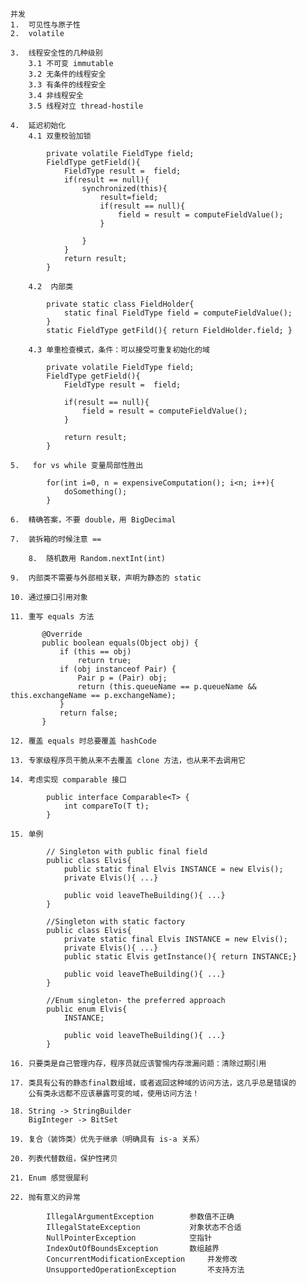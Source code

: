     并发
	1.	可见性与原子性
	2.	volatile

    3.	线程安全性的几种级别
		3.1	不可变 immutable
		3.2	无条件的线程安全
		3.3	有条件的线程安全
		3.4	非线程安全
		3.5	线程对立 thread-hostile

    4.	延迟初始化
		4.1	双重校验加锁
```
		private volatile FieldType field;
		FieldType getField(){
			FieldType result =  field;
			if(result == null){
				synchronized(this){
					result=field;
					if(result == null){
						field = result = computeFieldValue();
					}

				}
			}
			return result;
		}
```		
		4.2	 内部类
```
		private static class FieldHolder{
			static final FieldType field = computeFieldValue();
		}
		static FieldType getFild(){ return FieldHolder.field; }
```
		4.3	单重检查模式，条件：可以接受可重复初始化的域
```
		private volatile FieldType field;
		FieldType getField(){
			FieldType result =  field;
			
			if(result == null){
				field = result = computeFieldValue();
			}

			return result;
		}
```
	5.	 for vs while 变量局部性胜出
```
		for(int i=0, n = expensiveComputation(); i<n; i++){
			doSomething();
		}
```
 	6.	精确答案，不要 double，用 BigDecimal

 	7.	装拆箱的时候注意 ==

    	8.	随机数用 Random.nextInt(int)

 	9.	内部类不需要与外部相关联，声明为静态的 static

 	10.	通过接口引用对象

 	11.	重写 equals 方法
 ```
 	    @Override
		public boolean equals(Object obj) {
			if (this == obj)
				return true;
			if (obj instanceof Pair) {
				Pair p = (Pair) obj;
				return (this.queueName == p.queueName && this.exchangeName == p.exchangeName);
			}
			return false;
		}
```		
	12.	覆盖 equals 时总要覆盖 hashCode

	13.	专家级程序员干脆从来不去覆盖 clone 方法，也从来不去调用它

	14.	考虑实现 comparable 接口
```
		public interface Comparable<T> {
			int compareTo(T t);
		}
```
	15.	单例
```
		// Singleton with public final field
		public class Elvis{
			public static final Elvis INSTANCE = new Elvis();
			private Elvis(){ ...}

			public void leaveTheBuilding(){ ...}
		}

		//Singleton with static factory
		public class Elvis{
			private static final Elvis INSTANCE = new Elvis();
			private Elvis(){ ...}
			public static Elvis getInstance(){ return INSTANCE;}

			public void leaveTheBuilding(){ ...}
		}

		//Enum singleton- the preferred approach
		public enum Elvis{
			INSTANCE;

			public void leaveTheBuilding(){ ...}
		}
```
	16.	只要类是自己管理内存，程序员就应该警惕内存泄漏问题：清除过期引用

	17.	类具有公有的静态final数组域，或者返回这种域的访问方法，这几乎总是错误的
		公有类永远都不应该暴露可变的域，使用访问方法！

	18.	String -> StringBuilder
		BigInteger -> BitSet

	19.	复合（装饰类）优先于继承（明确具有 is-a 关系）

	20.	列表代替数组，保护性拷贝

	21.	Enum 感觉很犀利

	22.	抛有意义的异常
```
		IllegalArgumentException		参数值不正确
		IllegalStateException			对象状态不合适
		NullPointerException			空指针
		IndexOutOfBoundsException		数组越界
		ConcurrentModificationException		并发修改
		UnsupportedOperationException		不支持方法
```
